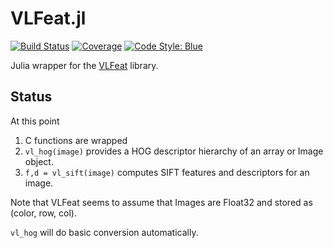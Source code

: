 # VLFeat.jl

[![Build Status](https://github.com/IHPSystems/VLFeat.jl/actions/workflows/CI.yml/badge.svg?branch=master)](https://github.com/IHPSystems/VLFeat.jl/actions/workflows/CI.yml?query=branch%3Amaster)
[![Coverage](https://codecov.io/gh/IHPSystems/VLFeat.jl/branch/master/graph/badge.svg)](https://codecov.io/gh/IHPSystems/VLFeat.jl)
[![Code Style: Blue](https://img.shields.io/badge/code%20style-blue-4495d1.svg)](https://github.com/invenia/BlueStyle)

Julia wrapper for the [VLFeat](http://www.vlfeat.org) library.

## Status
At this point

1. C functions are wrapped
2. `vl_hog(image)` provides a HOG descriptor hierarchy of an array or Image object.
3. `f,d = vl_sift(image)` computes SIFT features and descriptors for an image.

Note that VLFeat seems to assume that Images are Float32 and stored as (color, row, col).

`vl_hog` will do basic conversion automatically.
